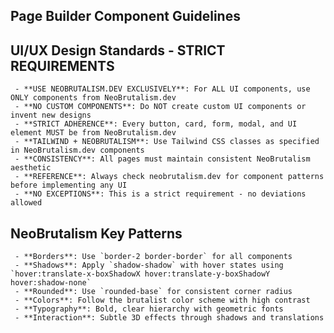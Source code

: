 ## Page Builder Component Guidelines

## UI/UX Design Standards - STRICT REQUIREMENTS
     - **USE NEOBRUTALISM.DEV EXCLUSIVELY**: For ALL UI components, use ONLY components from NeoBrutalism.dev
     - **NO CUSTOM COMPONENTS**: Do NOT create custom UI components or invent new designs
     - **STRICT ADHERENCE**: Every button, card, form, modal, and UI element MUST be from NeoBrutalism.dev
     - **TAILWIND + NEOBRUTALISM**: Use Tailwind CSS classes as specified in NeoBrutalism.dev components
     - **CONSISTENCY**: All pages must maintain consistent NeoBrutalism aesthetic
     - **REFERENCE**: Always check neobrutalism.dev for component patterns before implementing any UI
     - **NO EXCEPTIONS**: This is a strict requirement - no deviations allowed

## NeoBrutalism Key Patterns
     - **Borders**: Use `border-2 border-border` for all components
     - **Shadows**: Apply `shadow-shadow` with hover states using `hover:translate-x-boxShadowX hover:translate-y-boxShadowY hover:shadow-none`
     - **Rounded**: Use `rounded-base` for consistent corner radius
     - **Colors**: Follow the brutalist color scheme with high contrast
     - **Typography**: Bold, clear hierarchy with geometric fonts
     - **Interaction**: Subtle 3D effects through shadows and translations
